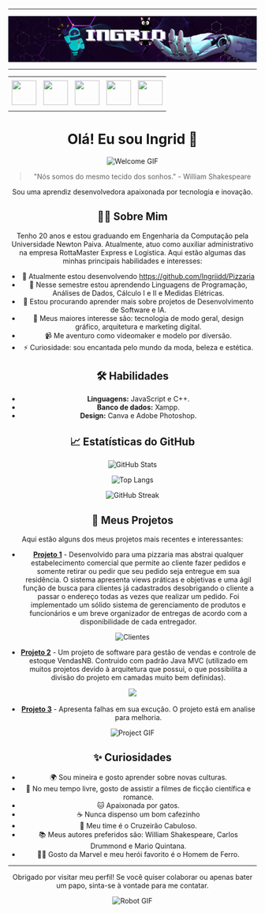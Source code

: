 <!--- Olá, esse é meu readme, fique à vontade para utilizá-lo como quiser! --> 

-----

<div>
<img align="center" alt="Header" src="https://github.com/Ingriidd/Imgens/blob/main/Ingrid%20banner.png?raw=true"/>
</div>

-----

<div align="center">
<table>
<tr>
 <td align="center" colspan="11"></td>
</tr> 
<tr>
<td><a href="https://github.com/Ingriidd" target="_blank"><img src="https://github.com/joaopauloaramuni/joaopauloaramuni/blob/main/img/github5.png?raw=true" width="50px" height="50px"/></a>
</td>
<td><a href="mailto:ingridaparecidamg@gmail.com" target="_blank"><img src="https://github.com/joaopauloaramuni/joaopauloaramuni/blob/main/img/gmail3.png?raw=true" width="50px" height="50px"/></a>
</td>
<td><a href="https://www.instagram.com/_ingridaparecidaa/" target="_blank"><img src="https://github.com/joaopauloaramuni/joaopauloaramuni/blob/main/img/insta2.png?raw=true" width="50px" height="50px"/></a>
</td>
<td><a href="https://www.linkedin.com/in/ingrid-aparecida-166304228/" target="_blank"><img src="https://github.com/joaopauloaramuni/joaopauloaramuni/blob/main/img/linkedin2.png?raw=true" width="50px" height="50px"/></a>
</td>
<td><a href="https://calendly.com/ingridagendamentos/30min" target="_blank"><img src="https://github.com/joaopauloaramuni/joaopauloaramuni/blob/main/img/calendar2.png?raw=true" width="50px" height="50px"/></a>
</td>
</tr>
<tr>
 <td align="center" colspan="11"></td>
</tr> 
</table>

 
# Olá! Eu sou Ingrid 👋


![Welcome GIF](https://media.giphy.com/media/ZDxrPdX4Au7St8r36N/giphy.gif)

> "Nós somos do mesmo tecido dos sonhos." - William Shakespeare

Sou uma aprendiz desenvolvedora apaixonada por tecnologia e inovação.

## 🧑‍💻 Sobre Mim

Tenho 20 anos e estou graduando em Engenharia da Computação pela Universidade Newton Paiva. Atualmente, atuo como auxiliar administrativo na empresa RottaMaster Express e Logística. Aqui estão algumas das minhas principais habilidades e interesses:

- 🔭 Atualmente estou desenvolvendo https://github.com/Ingriidd/Pizzaria
- 🌱 Nesse semestre estou aprendendo Linguagens de Programação, Análises de Dados, Cálculo I e II e Medidas Elétricas.                                 
- 👯 Estou procurando aprender mais sobre projetos de Desenvolvimento de Software e IA.
- 💬 Meus maiores interesse são: tecnologia de modo geral, design gráfico, arquitetura e marketing digital.
- 📹 Me aventuro como videomaker e modelo por diversão. 
- ⚡ Curiosidade: sou encantada pelo mundo da moda, beleza e estética.

## 🛠️ Habilidades

- **Linguagens:** JavaScript e C++.
- **Banco de dados:** Xampp.
- **Design:** Canva e Adobe Photoshop.

## 📈 Estatísticas do GitHub

![GitHub Stats](https://github-readme-stats.vercel.app/api?Ingriidd_icons=true&theme=radical)

![Top Langs](https://github-readme-stats.vercel.app/api/top-langs/?username=seuusername&layout=compact&theme=radical)

![GitHub Streak](https://github-readme-streak-stats.herokuapp.com/?user=seuusername&theme=radical)


## 🚀 Meus Projetos

Aqui estão alguns dos meus projetos mais recentes e interessantes:

- [**Projeto 1**](https://github.com/Ingriidd/Pizzaria) - Desenvolvido para uma pizzaria mas abstrai qualquer estabelecimento comercial que permite ao cliente fazer pedidos e somente retirar ou pedir que seu pedido seja entregue em sua residência. O sistema apresenta views práticas e objetivas e uma ágil função de busca para clientes já cadastrados desobrigando o cliente a passar o endereço todas as vezes que realizar um pedido. Foi implementado um sólido sistema de gerenciamento de produtos e funcionários e um breve organizador de entregas de acordo com a disponibilidade de cada entregador.
  
![Clientes](https://raw.githubusercontent.com/dcresnitzky/LCP/master/views/Clientes.PNG)

- [**Projeto 2**](https://github.com/Ingriidd/Vendas-Online) - Um projeto de software para gestão de vendas e controle de estoque VendasNB. Contruido com padrão Java MVC (utilizado em muitos projetos devido à arquitetura que possui, o que possibilita a divisão do projeto em camadas muito bem definidas).
  
<img height="450em" src="https://raw.githubusercontent.com/Nicolas-Bueno/vendasNB/main/imagens_software/usuario.png"/>

- [**Projeto 3**](https://github.com/Ingriidd/TrabLotofacil) - Apresenta falhas em sua excução.  O projeto está em analise para melhoria. 
  
![Project GIF](https://i.giphy.com/media/v1.Y2lkPTc5MGI3NjExMGs1eWhqdTNma3c3OWV5b2VzbWh4d3lxOWczZGZ4bDVhcmZ1bGNhZSZlcD12MV9pbnRlcm5hbF9naWZfYnlfaWQmY3Q9Zw/FaAxdPWZ7HKGmlnku7/giphy.gif)


## ✨ Curiosidades

- 🌍 Sou mineira e gosto aprender sobre novas culturas.
- 🎨 No meu tempo livre, gosto de assistir a filmes de ficção científica e romance.
- 🐱 Apaixonada por gatos.
- ☕ Nunca dispenso um bom cafezinho
- 💙 Meu time é o Cruzeirão Cabuloso.
- 📚 Meus autores preferidos são: William Shakespeare, Carlos Drummond e Mario Quintana.
- 🦸‍♂️ Gosto da Marvel e meu herói favorito é o Homem de Ferro.

---

Obrigado por visitar meu perfil! Se você quiser colaborar ou apenas bater um papo, sinta-se à vontade para me contatar.

![Robot GIF](https://github.com/joaopauloaramuni/joaopauloaramuni/blob/main/img/githubfooter1.png)

